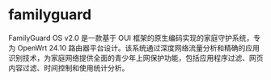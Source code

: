# familyguard
FamilyGuard OS v2.0 是一款基于 OUI 框架的原生编码实现的家庭守护系统，专为 OpenWrt 24.10 路由器平台设计。该系统通过深度网络流量分析和精确的应用识别技术，为家庭网络提供全面的青少年上网保护功能，包括应用程序过滤、网页内容过滤、时间控制和使用统计分析。
